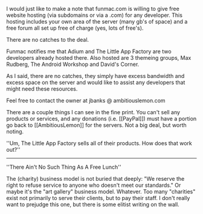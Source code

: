 I would just like to make a note that funmac.com is willing to give free website hosting (via subdomains or via a .com) for any developer. This hosting includes your own area of the server (many gb's of space) and a free forum all set up free of charge (yes, lots of free's).

There are no catches to the deal.

Funmac notifies me that Adium and The Little App Factory are two developers already hosted there. Also hosted are 3 themeing groups, Max Rudberg, The Android Workshop and David's Corner.

As I said, there are no catches, they simply have excess bandwidth and excess space on the server and would like to assist any developers that might need these resources.

Feel free to contact the owner at jbanks @ ambitiouslemon.com

There are a couple things I can see in the fine print. You can't sell any products or services, and any donations (i.e. [[PayPal]]) must have a portion go back to [[AmbitiousLemon]] for the servers. Not a big deal, but worth noting.

''Um, The Little App Factory sells all of their products. How does that work out?''


----

''There Ain't No Such Thing As A Free Lunch''

The (charity) business model is not buried that deeply: "We reserve the right to refuse service to anyone who doesn't meet our standards."
Or maybe it's the "art gallery" business model. Whatever.
Too many "charities" exist not primarily to serve their clients, but to pay their staff. I don't really want to prejudge this one,
but there is some elitist writing on the wall.
